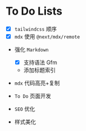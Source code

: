 # To Do Lists

- [x] `tailwindcss` 顺序
- [x] `mdx` 使用 `@next/mdx/remote`
- 强化 `Markdown`

  - [x] 支持语法 Gfm
  - 添加标题索引

- `mdx` 代码高亮+复制
- `To Do` 页面开发
- `SEO` 优化
- 样式美化
